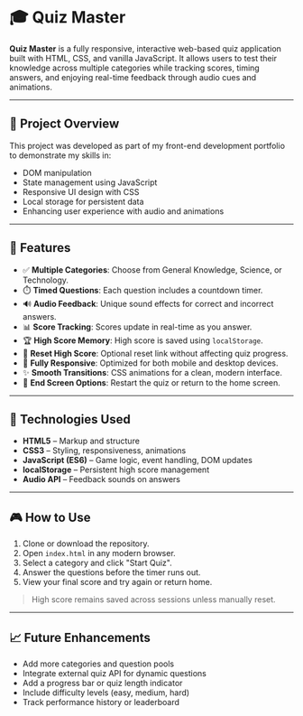 # 🎓 Quiz Master

**Quiz Master** is a fully responsive, interactive web-based quiz application built with HTML, CSS, and vanilla JavaScript. It allows users to test their knowledge across multiple categories while tracking scores, timing answers, and enjoying real-time feedback through audio cues and animations.

---

## 📌 Project Overview

This project was developed as part of my front-end development portfolio to demonstrate my skills in:

- DOM manipulation  
- State management using JavaScript  
- Responsive UI design with CSS  
- Local storage for persistent data  
- Enhancing user experience with audio and animations

---

## 🚀 Features

- ✅ **Multiple Categories**: Choose from General Knowledge, Science, or Technology.
- ⏱️ **Timed Questions**: Each question includes a countdown timer.
- 🔊 **Audio Feedback**: Unique sound effects for correct and incorrect answers.
- 📊 **Score Tracking**: Scores update in real-time as you answer.
- 🏆 **High Score Memory**: High score is saved using `localStorage`.
- 🔁 **Reset High Score**: Optional reset link without affecting quiz progress.
- 📱 **Fully Responsive**: Optimized for both mobile and desktop devices.
- ✨ **Smooth Transitions**: CSS animations for a clean, modern interface.
- 🏁 **End Screen Options**: Restart the quiz or return to the home screen.

---

## 🧪 Technologies Used

- **HTML5** – Markup and structure  
- **CSS3** – Styling, responsiveness, animations  
- **JavaScript (ES6)** – Game logic, event handling, DOM updates  
- **localStorage** – Persistent high score management  
- **Audio API** – Feedback sounds on answers

---

## 🎮 How to Use

1. Clone or download the repository.
2. Open `index.html` in any modern browser.
3. Select a category and click "Start Quiz".
4. Answer the questions before the timer runs out.
5. View your final score and try again or return home.

> High score remains saved across sessions unless manually reset.

---

## 📈 Future Enhancements

- Add more categories and question pools  
- Integrate external quiz API for dynamic questions  
- Add a progress bar or quiz length indicator  
- Include difficulty levels (easy, medium, hard)  
- Track performance history or leaderboard

